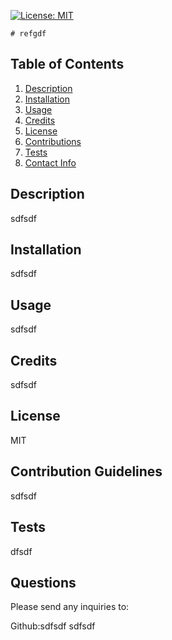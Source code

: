 [![License: MIT](https://img.shields.io/badge/License-MIT-yellow.svg)](https://opensource.org/licenses/MIT)

    # refgdf

## Table of Contents
1. [Description](#description)
2. [Installation](#installation)
3. [Usage](#usage)
4. [Credits](#credits)
5. [License](#license)
6. [Contributions](#contributions)
7. [Tests](#tests)
8. [Contact Info](#contact)

  
## Description <a name="description"><a/>

sdfsdf

## Installation <a name="installation"><a/>

sdfsdf

## Usage <a name="usage"><a/>

sdfsdf

## Credits <a name="credits"><a/>

sdfsdf

## License <a name="license"><a/>

MIT

## Contribution Guidelines <a name="contributions"><a/>

sdfsdf

## Tests <a name="tests"><a/>

dfsdf

## Questions <a name="contact"><a/>

Please send any inquiries to:

Github:sdfsdf
sdfsdf
